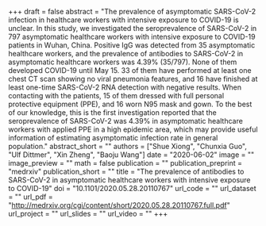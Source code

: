 +++
draft = false
abstract = "The prevalence of asymptomatic SARS-CoV-2 infection in healthcare workers with intensive exposure to COVID-19 is unclear. In this study, we investigated the seroprevalence of SARS-CoV-2 in 797 asymptomatic healthcare workers with intensive exposure to COVID-19 patients in Wuhan, China. Positive IgG was detected from 35 asymptomatic healthcare workers, and the prevalence of antibodies to SARS-CoV-2 in asymptomatic healthcare workers was 4.39% (35/797). None of them developed COVID-19 until May 15. 33 of them have performed at least one chest CT scan showing no viral pneumonia features, and 16 have finished at least one-time SARS-CoV-2 RNA detection with negative results. When contacting with the patients, 15 of them dressed with full personal protective equipment (PPE), and 16 worn N95 mask and gown. To the best of our knowledge, this is the first investigation reported that the seroprevalence of SARS-CoV-2 was 4.39% in asymptomatic healthcare workers with applied PPE in a high epidemic area, which may provide useful information of estimating asymptomatic infection rate in general population."
abstract_short = ""
authors = ["Shue Xiong", "Chunxia Guo", "Ulf Dittmer", "Xin Zheng", "Baoju Wang"]
date = "2020-06-02"
image = ""
image_preview = ""
math = false
publication = ""
publication_preprint = "medrxiv"
publication_short = ""
title = "The prevalence of antibodies to SARS-CoV-2 in asymptomatic healthcare workers with intensive exposure to COVID-19"
doi = "10.1101/2020.05.28.20110767"
url_code = ""
url_dataset = ""
url_pdf = "http://medrxiv.org/cgi/content/short/2020.05.28.20110767.full.pdf"
url_project = ""
url_slides = ""
url_video = ""
+++